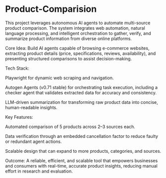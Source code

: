 # Product-Comparision
This project leverages autonomous AI agents to automate multi-source product comparison. The system integrates web automation, natural language processing, and intelligent orchestration to gather, verify, and summarize product information from diverse online platforms.

Core Idea: Build AI agents capable of browsing e-commerce websites, extracting product details (price, specifications, reviews, availability), and presenting structured comparisons to assist decision-making.

Tech Stack:

Playwright for dynamic web scraping and navigation.

Autogen Agents (v0.71 stable) for orchestrating task execution, including a checker agent that validates extracted data for accuracy and consistency.

LLM-driven summarization for transforming raw product data into concise, human-readable insights.

Key Features:

Automated comparison of 5 products across 2–3 sources each.

Data verification through an embedded cancellation factor to reduce faulty or redundant agent actions.

Scalable design that can expand to more products, categories, and sources.

Outcome: A reliable, efficient, and scalable tool that empowers businesses and consumers with real-time, accurate product insights, reducing manual effort in research and evaluation.
